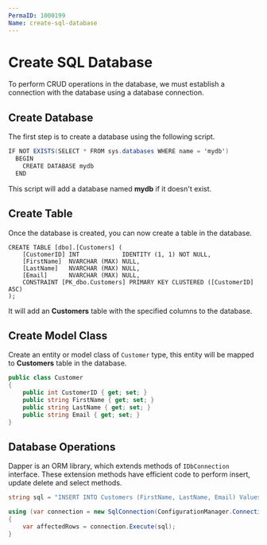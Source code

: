 ```yaml
---
PermaID: 1000199
Name: create-sql-database
---
```


# Create SQL Database

To perform CRUD operations in the database, we must establish a connection with the database using a database connection. 

## Create Database

The first step is to create a database using the following script.

```csharp
IF NOT EXISTS(SELECT * FROM sys.databases WHERE name = 'mydb')
  BEGIN
    CREATE DATABASE mydb
  END
```

This script will add a database named **mydb** if it doesn't exist.

## Create Table

Once the database is created, you can now create a table in the database.

```cshar
CREATE TABLE [dbo].[Customers] (
    [CustomerID] INT            IDENTITY (1, 1) NOT NULL,
    [FirstName]  NVARCHAR (MAX) NULL,
    [LastName]   NVARCHAR (MAX) NULL,
    [Email]      NVARCHAR (MAX) NULL,
    CONSTRAINT [PK_dbo.Customers] PRIMARY KEY CLUSTERED ([CustomerID] ASC)
);
```

It will add an **Customers** table with the specified columns to the database.  

## Create Model Class

Create an entity or model class of `Customer` type, this entity will be mapped to **Customers** table in the database.

```csharp
public class Customer
{
    public int CustomerID { get; set; }
    public string FirstName { get; set; }
    public string LastName { get; set; }
    public string Email { get; set; }
}
```

## Database Operations

Dapper is an ORM library, which extends methods of `IDbConnection` interface. These extension methods have efficient code to perform insert, update delete and select methods.

```csharp
string sql = "INSERT INTO Customers (FirstName, LastName, Email) Values ('Carson',	'Alexander', 'carson.alexander@example.com');";

using (var connection = new SqlConnection(ConfigurationManager.ConnectionStrings["Connection"].ConnectionString))
{
    var affectedRows = connection.Execute(sql);
}
```
